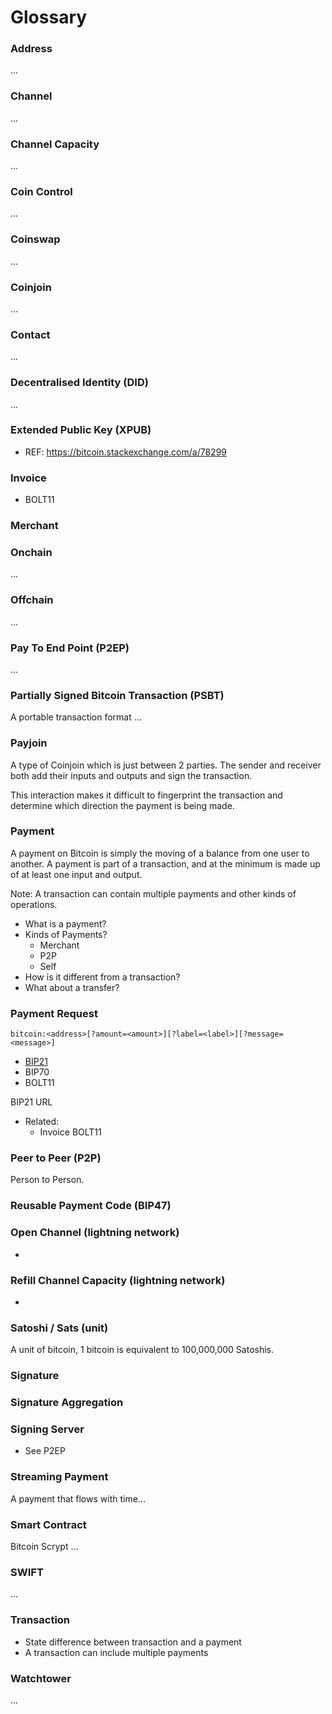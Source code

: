 # Glossary

### Address

...

### Channel

...

### Channel Capacity

...

### Coin Control

...

### Coinswap

...

### Coinjoin

...

### Contact

...

### Decentralised Identity (DID)

...

### Extended Public Key (XPUB)

- REF: https://bitcoin.stackexchange.com/a/78299

### Invoice

- BOLT11

### Merchant

### Onchain

...

### Offchain

...

### Pay To End Point (P2EP)

...

### Partially Signed Bitcoin Transaction (PSBT)

A portable transaction format ...

### Payjoin

A type of Coinjoin which is just between 2 parties. The sender and receiver both add their inputs and outputs and sign the transaction.

This interaction makes it difficult to fingerprint the transaction and determine which direction the payment is being made.

### Payment

A payment on Bitcoin is simply the moving of a balance from one user to another. A payment is part of a transaction, and at the minimum is made up of at least one input and output.

Note: A transaction can contain multiple payments and other kinds of operations.

- What is a payment?
- Kinds of Payments?
  - Merchant
  - P2P
  - Self
- How is it different from a transaction?
- What about a transfer?

### Payment Request

```
bitcoin:<address>[?amount=<amount>][?label=<label>][?message=<message>]
```

- [BIP21](https://github.com/bitcoin/bips/blob/master/bip-0021.mediawiki#Simpler_syntax)
- BIP70
- BOLT11

BIP21 URL

- Related:
  - Invoice BOLT11

### Peer to Peer (P2P)

Person to Person. 

### Reusable Payment Code (BIP47)

### Open Channel (lightning network)

- 

### Refill Channel Capacity (lightning network)

- 

### Satoshi / Sats (unit)

A unit of bitcoin, 1 bitcoin is equivalent to 100,000,000 Satoshis.

### Signature

### Signature Aggregation

### Signing Server

- See P2EP

### Streaming Payment

A payment that flows with time...

### Smart Contract

Bitcoin Scrypt ...

### SWIFT

...

### Transaction

- State difference between transaction and a payment
- A transaction can include multiple payments

### Watchtower

...

